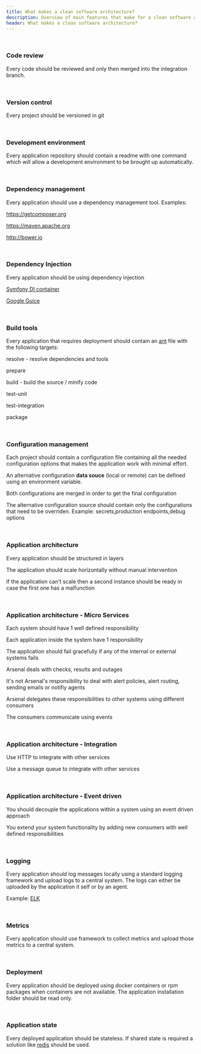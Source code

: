 ```yaml
---
title: What makes a clean software architecture?
description: Overview of main features that make for a clean software architecture
header: What makes a clean software architecture?
---
```


&nbsp;

### Code review

Every code should be reviewed and only then merged into the integration branch.

&nbsp;

### Version control

Every project should be versioned in git

&nbsp;

### Development environment

Every application repository should contain a readme with one command which will allow a development environment to be brought up automatically.

&nbsp;

### Dependency management

Every application should use a dependency management tool. Examples:


<a href="https://getcomposer.org">https://getcomposer.org</a>

<a href="https://maven.apache.org">https://maven.apache.org</a>

<a href="http://bower.io">http://bower.io</a>		

&nbsp;

### Dependency Injection

Every application should be using dependency injection


<a href="http://symfony.com/doc/current/components/dependency_injection/introduction.html">Symfony DI container</a>

<a href="https://github.com/google/guice">Google Guice</a>

&nbsp;

### Build tools

Every application that requires deployment should contain an <a href="http://ant.apache.org/">ant</a> file with the following targets:


resolve - resolve dependencies and tools

prepare

build - build the source / minify code

test-unit

test-integration

package

&nbsp;

### Configuration management

Each project should contain a configuration file containing all the needed configuration options that makes the application work with minimal effort.

An alternative configuration <b>data souce</b> (local or remote) can be defined using an environment variable.

Both configurations are merged in order to get the final configuration

The alternative configuration source should contain only the configurations that need to be overriden. Example: secrets,production endpoints,debug options

&nbsp;

### Application architecture

Every application should be structured in layers

The application should scale horizontally without manual intervention

If the application can't scale then a second instance should be ready in case the first one has a malfunction

&nbsp;

### Application architecture - Micro Services

Each system should have 1 well defined responsibility

Each application inside the system have 1 responsibility

The application should fail gracefully if any of the internal or external systems fails

Arsenal deals with checks, results and outages

It's not Arsenal's responsibility to deal with alert policies, alert routing, sending emails or notifiy agents

Arsenal delegates these responsibilities to other systems using different consumers

The consumers communicate using events

&nbsp;

### Application architecture - Integration

Use HTTP to integrate with other services

Use a message queue to integrate with other services

&nbsp;

### Application architecture - Event driven

You should decouple the applications within a system using an event driven approach

You extend your system functionality by adding new consumers with well defined responsibilities

&nbsp;

### Logging

Every application should log messages locally using a standard logging framework and upload logs to a central system. The logs can either be uploaded by the application it self or by an agent.

Example: <a href="https://github.com/elastic/logstash">ELK</a>

&nbsp;

### Metrics

Every application should use framework to collect metrics and upload those metrics to a central system.

&nbsp;

### Deployment

Every application should be deployed using docker containers or rpm packages when containers are not available. The application installation folder should be read only.

&nbsp;

### Application state

Every deployed application should be stateless. If shared state is required a solution like <a href="http://redis.io/">redis</a> should be used.

&nbsp;
